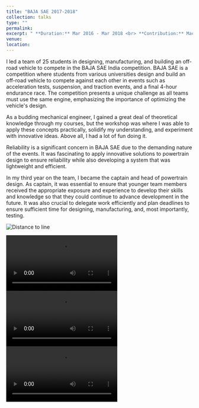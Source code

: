 ```yaml
---
title: "BAJA SAE 2017-2018"
collection: talks
type: ""
permalink: 
excerpt: " **Duration:** Mar 2016 - Mar 2018 <br> **Contribution:** Machine Design, Manufacturing, Finite Element Analysis and Data Acquisition system <br>" 
venue:  
location: 
---
```


I led a team of 25 students in designing, manufacturing, and building an off-road vehicle to compete in the BAJA SAE India competition. BAJA SAE is a competition where students from various universities design and build an off-road vehicle to compete against each other in events such as acceleration tests, suspension, and traction events, and a final 4-hour endurance race. The competition presents a unique challenge as all teams must use the same engine, emphasizing the importance of optimizing the vehicle's design.

As a budding mechanical engineer, I gained a great deal of theoretical knowledge through my courses, but the workshop was where I was able to apply these concepts practically, solidify my understanding, and experiment with innovative ideas. Above all, I had a lot of fun doing it.

Reliability is a significant concern in BAJA SAE due to the demanding nature of the events. It was fascinating to apply innovative solutions to powertrain design to ensure reliability while also developing a system that was lightweight and efficient.

In my third year on the team, I became the captain and head of powertrain design. As captain, it was essential to ensure that younger team members received the appropriate exposure and experience to develop their skills and knowledge so that they could continue to advance development in the future. It was also crucial to delegate work efficiently and plan deadlines to ensure sufficient time for designing, manufacturing, and, most importantly, testing.

![Distance to line](http://cshah96.github.io/ChinmayShah.github.io/images/BAJA_SAE.png)

<video controls>
  <source src="http://cshah96.github.io/ChinmayShah.github.io/images/WOQD9547.MP4" type="video/mp4">
  Your browser does not support the video tag.
</video>

<video controls>
  <source src="http://cshah96.github.io/ChinmayShah.github.io/images/GOBQ9583.MP4" type="video/mp4">
  Your browser does not support the video tag.
</video>

<video controls>
  <source src="https://youtu.be/owuxoNhibvM" type="video/mp4">
  Your browser does not support the video tag.
</video>